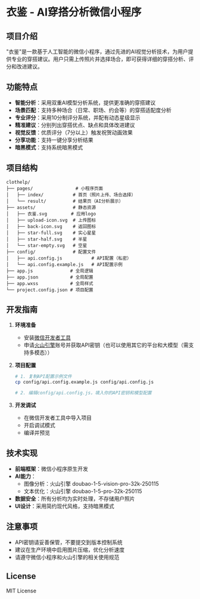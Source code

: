 # 衣鉴 - AI穿搭分析微信小程序

## 项目介绍

"衣鉴"是一款基于人工智能的微信小程序，通过先进的AI视觉分析技术，为用户提供专业的穿搭建议。用户只需上传照片并选择场合，即可获得详细的穿搭分析、评分和改进建议。

## 功能特点

- **智能分析**：采用双重AI模型分析系统，提供更准确的穿搭建议
- **场景匹配**：支持多种场合（日常、职场、约会等）的穿搭适配度分析
- **专业评分**：采用10分制评分系统，并配有动态星级显示
- **精准建议**：分别列出穿搭优点、缺点和具体改进建议
- **视觉反馈**：优质评分（7分以上）触发祝贺动画效果
- **分享功能**：支持一键分享分析结果
- **暗黑模式**：支持系统暗黑模式

## 项目结构

```
clothelp/
├── pages/                # 小程序页面
│   ├── index/           # 首页（照片上传、场合选择）
│   └── result/          # 结果页（AI分析展示）
├── assets/              # 静态资源
│   ├── 衣鉴.svg         # 应用logo
│   ├── upload-icon.svg  # 上传图标
│   ├── back-icon.svg    # 返回图标
│   ├── star-full.svg    # 实心星星
│   ├── star-half.svg    # 半星
│   └── star-empty.svg   # 空星
├── config/              # 配置文件
│   ├── api.config.js           # API配置（私密）
│   └── api.config.example.js   # API配置示例
├── app.js              # 全局逻辑
├── app.json            # 全局配置
├── app.wxss            # 全局样式
└── project.config.json # 项目配置
```

## 开发指南

1. **环境准备**
   - 安装[微信开发者工具](https://developers.weixin.qq.com/miniprogram/dev/devtools/download.html)
   - 申请[火山引擎](https://www.volcengine.com/)账号并获取API密钥（也可以使用其它的平台和大模型（需支持多模态））

2. **项目配置**
   ```bash
   # 1. 复制API配置示例文件
   cp config/api.config.example.js config/api.config.js
   
   # 2. 编辑config/api.config.js，填入你的API密钥和模型配置
   ```

3. **开发调试**
   - 在微信开发者工具中导入项目
   - 开启调试模式
   - 编译并预览

## 技术实现

- **前端框架**：微信小程序原生开发
- **AI能力**：
  - 图像分析：火山引擎 doubao-1-5-vision-pro-32k-250115
  - 文本优化：火山引擎 doubao-1-5-pro-32k-250115
- **数据安全**：所有分析均为实时处理，不存储用户照片
- **UI设计**：采用简约现代风格，支持暗黑模式

## 注意事项

- API密钥请妥善保管，不要提交到版本控制系统
- 建议在生产环境中启用图片压缩，优化分析速度
- 请遵守微信小程序和火山引擎的相关使用规范

## License

MIT License 